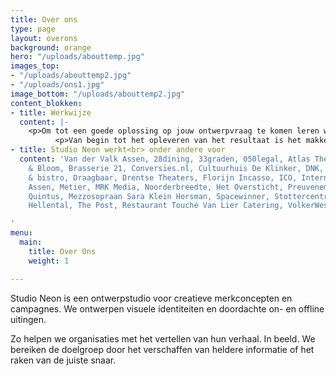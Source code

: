 ```yaml
---
title: Over ons
type: page
layout: overons
background: orange
hero: "/uploads/abouttemp.jpg"
images_top:
- "/uploads/abouttemp2.jpg"
- "/uploads/ons1.jpg"
image_bottom: "/uploads/abouttemp2.jpg"
content_blokken:
- title: Werkwijze
  content: |-
    <p>Om tot een goede oplossing op jouw ontwerpvraag te komen leren we de organisatie eerst graag goed kennen. We stellen (kritische) vragen en kaderen zo samen de vraag. Na de ontwerpfase presenteren we een sterk concept en verrassende uitingen die met oog voor detail zijn ontworpen.</p>
          <p>Van begin tot het opleveren van het resultaat is het makkelijk en snel contact houden.</p>
- title: Studio Neon werkt<br> onder andere voor
  content: 'Van der Valk Assen, 28dining, 33graden, 050legal, Atlas Theater, Black
    & Bloom, Brasserie 21, Conversies.nl, Cultuurhuis De Klinker, DNK, Dokjard brouw
    & bistro, Draagbaar, Drentse Theaters, Florijn Incasso, ICO, Internationaal Filmfestival
    Assen, Metier, MRK Media, Noorderbreedte, Het Oversticht, Preuvenement Assen,
    Quintus, Mezzosopraan Sara Klein Horsman, Spacewinner, Stottercentrum Noord, Reinout
    Hellental, The Post, Restaurant Touché Van Lier Catering, VolkerWessels, X-ICT

'
menu:
  main:
    title: Over Ons
    weight: 1

---
```

Studio Neon is een ontwerpstudio voor creatieve merkconcepten en campagnes. We ontwerpen visuele identiteiten en doordachte on- en offline uitingen.

Zo helpen we organisaties met het vertellen van hun verhaal. In beeld. We bereiken de doelgroep door het verschaffen van heldere informatie of het raken van de juiste snaar.